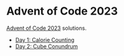 # Advent of Code 2023

[Advent of Code 2023](https://adventofcode.com/) solutions.

- [Day 1: Calorie Counting](./solutions/day1)
- [Day 2: Cube Conundrum](./solutions/02)
